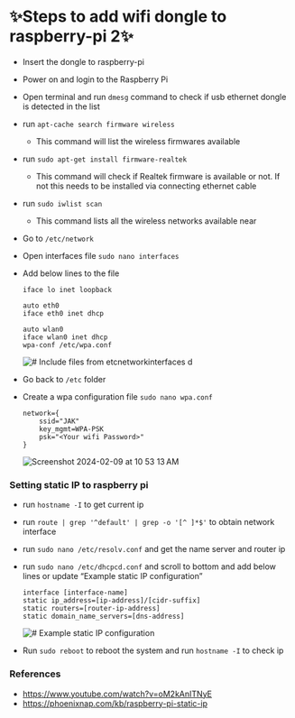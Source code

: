 # ✨Steps to add wifi dongle to raspberry-pi 2✨  
- Insert the dongle to raspberry-pi
- Power on and login to the Raspberry Pi
- Open terminal and run `dmesg` command to check if usb ethernet dongle is detected in the list
- run `apt-cache search firmware wireless`
    - This command will list the wireless firmwares available
- run `sudo apt-get install firmware-realtek`
    - This command will check if Realtek firmware is available or not. If not this needs to be installed via connecting ethernet cable
- run `sudo iwlist scan`
    - This command lists all the wireless networks available near
- Go to `/etc/network`
- Open interfaces file `sudo nano interfaces`
- Add below lines to the file
    ```auto lo
    iface lo inet loopback
    
    auto eth0
    iface eth0 inet dhcp
    
    auto wlan0
    iface wlan0 inet dhcp
    wpa-conf /etc/wpa.conf
    ```
    ![# Include files from etcnetworkinterfaces d](https://github.com/JagadesArjun/docs/assets/13730312/cfd70bfa-4ded-42f3-a9b5-206ca5a0e8a4)

- Go back to `/etc` folder
- Create a wpa configuration file `sudo nano wpa.conf`
    ```
    network={
    	ssid="JAK"
    	key_mgmt=WPA-PSK
    	psk="<Your wifi Password>"
    }
    ```
    ![Screenshot 2024-02-09 at 10 53 13 AM](https://github.com/JagadesArjun/docs/assets/13730312/a3b1a2cd-07ec-4c48-b1e7-e857ff1df1db)

    
### Setting static IP to raspberry pi

- run `hostname -I` to get current ip
- run `route | grep '^default' | grep -o '[^ ]*$'` to obtain network interface
- run `sudo nano /etc/resolv.conf` and get the name server and router ip
- run `sudo nano /etc/dhcpcd.conf` and scroll to bottom and add below lines or update “Example static IP configuration”
    ```
    interface [interface-name]
    static ip_address=[ip-address]/[cidr-suffix]
    static routers=[router-ip-address]
    static domain_name_servers=[dns-address]
    ```
    ![# Example static IP configuration](https://github.com/JagadesArjun/docs/assets/13730312/e0bd010b-517f-43c4-bb65-cad3d1692202)

- Run `sudo reboot` to reboot the system and run `hostname -I` to check ip


### References
- https://www.youtube.com/watch?v=oM2kAnITNyE
- https://phoenixnap.com/kb/raspberry-pi-static-ip
